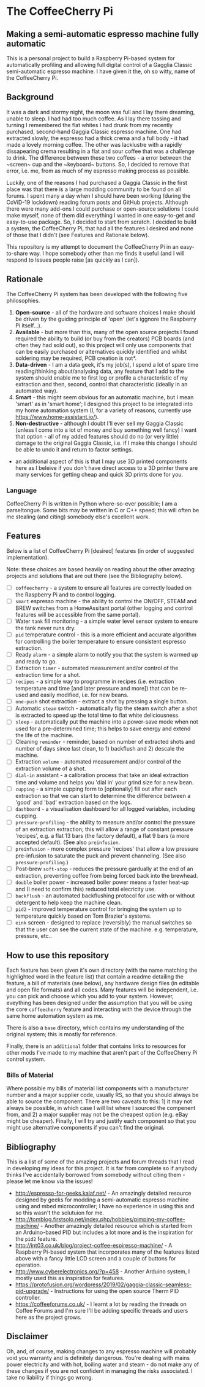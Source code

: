 # The CoffeeCherry Pi

## Making a semi-automatic espresso machine fully automatic

This is a personal project to build a Raspberry Pi-based system for automatically profiling and allowing full digital control of a Gagglia Classic semi-automatic espresso machine.
I have given it the, oh so witty, name of the CoffeeCherry Pi.

## Background

It was a dark and stormy night, the moon was full and I lay there dreaming, unable to sleep.
I had had too much coffee.
As I lay there tossing and turning I remembered the flat whites I had drunk from my recently purchased, second-hand Gaggia Classic espresso machine.
One had extracted slowly, the espresso had a thick crema and a full body - it had made a lovely morning coffee.
The other was lacklustre with a rapidly dissapearing crema resulting in a flat and sour coffee that was a challenge to drink.
The difference between these two coffees - a error between the ~screen~ cup and the ~keyboard~ buttons.
So, I decided to remove that error, i.e. me, from as much of my espresso making process as possible.

Luckily, one of the reasons I had purchased a Gaggia Classic in the first place was that there is a large modding community to be found on all forums.
I spent many a day when I should have been working (during the CoViD-19 lockdown) reading forum posts and GitHub projects.
Although there were many add-ons I could purchase or open-source solutions I could make myself, none of them did everything I wanted in one easy-to-get and easy-to-use package.
So, I decided to start from scratch.
I decided to build a system, the CoffeeCherry Pi, that had all the features I desired and none of those that I didn't (see Features and Rationale below).

This repository is my attempt to document the CoffeeCherry Pi in an easy-to-share way.
I hope somebody other than me finds it useful (and I will respond to Issues people raise [as quickly as I can]).

## Rationale

The CoffeeCherry Pi system has been developed with the following five philosophies.

1. **Open-source** - all of the hardware and software choices I make should be driven by the guiding principle of 'open' (let's iggnore the Raspberry Pi itself...).
2. **Available** - but more than this, many of the open source projects I found required the ability to build (or buy from the creators) PCB boards (and often they had sold out), so this project will only use components that can be easily purchased or alternatives quickly identified and whilst soldering may be required, PCB creation is not*.
3. **Data-driven** - I am a data geek, it's my job(s), I spend a lot of spare time reading/thinking about/analysing data, any feature that I add to the system should enable me to first log or profile a characteristic of my extraction and then, second, control that characteristic (ideally in an automated way).
4. **Smart** - this might seem obvious for an automatic machine, but I mean 'smart' as in 'smart home'; I designed this project to be integrated into my home automation system (I, for a variety of reasons, currently use https://www.home-assistant.io/).
5. **Non-destructive** - although I doubt I'll ever sell my Gaggia Classic (unless I come into a lot of money and buy something well fancy) I want that option - all of my added features should do no (or very little) damage to the original Gaggia Classic, i.e. if I make this change I should be able to undo it and return to factor settings.

* an additional aspect of this is that I may use 3D printed components here as I beleive if you don't have direct access to a 3D printer there are many services for getting cheap and quick 3D prints done for you.

### Language

CoffeeCherry Pi is written in Python where-so-ever possible; I am a parseltongue.
Some bits may be written in C or C++ speed; this will often be me stealing (and citing) somebody else's excellent work.

## Features

Below is a list of CoffeeCherry Pi [desired] features (in order of suggested implementation).

Note: these choices are based heavily on reading about the other amazing projects and solutions that are out there (see the Bibliography below).

- [ ] `coffeecherry` - a system to ensure all features are correctly loaded on the Raspberry Pi and to control logging.
- [ ] `smart` espresso machine - the ability to control the ON/OFF, STEAM and BREW switches from a HomeAssitant portal (other logging and control features will be accessible from the same portal).
- [ ] Water `tank` fill monitoring - a simple water level sensor system to ensure the tank never runs dry.
- [ ] `pid` temperature control - this is a more efficient and accurate algorithm for controlling the boiler temperature to ensure consistent espresso extraction.
- [ ] Ready `alarm` - a simple alarm to notify you that the system is warmed up and ready to go.
- [ ] Extraction `timer` - automated measurement and/or control of the extraction time for a shot.
- [ ] `recipes` - a simple way to programme in recipes (i.e. extraction temperature and time [and later pressure and more]) that can be re-used and easily modified, i.e. for new beans.
- [ ] `one-push` shot extraction - extract a shot by pressing a single button.
- [ ] Automatic `steam` switch - automatically flip the steam switch after a shot is extracted to speed up the total time to flat white deliciousness.
- [ ] `sleep` - automatically put the machine into a power-save mode when not used for a pre-determined time; this helps to save energy and extend the life of the machine.
- [ ] Cleaning `reminder` - reminder, based on number of extracted shots and number of days since last clean, to 1) backflush and 2) descale the machine.
- [ ] Extraction `volume` - automated measurement and/or control of the extraction volume of a shot.
- [ ] `dial-in` assistant - a calibration process that take an ideal extraction time and volume and helps you 'dial in' your grind size for a new bean.
- [ ] `cupping` - a simple cupping form to [optionally] fill out after each extraction so that we can start to determine the difference between a 'good' and 'bad' extraction based on the logs.
- [ ] `dashboard` - a visualisation dashboard for all logged variables, including cupping.
- [ ] `pressure-profiling` - the ability to measure and/or control the pressure of an extraction extraction; this will allow a range of constant pressure 'recipes', e.g. a flat 13 bars (the factory default), a flat 9 bars (a more accepted default). (See also `preinfusion`.
- [ ] `preinfusion` - more complex pressure 'recipes' that allow a low pressure pre-infusion to saturate the puck and prevent channeling. (See also `pressure-profiling`.)
- [ ] Post-brew `soft-stop` - reduces the pressure gardually at the end of an extraction, preventing coffee from being forced back into the brewhead.
- [ ] `double` boiler power - increased boiler power means a faster heat-up and (I need to confirm this) reduced total elecricity use.
- [ ] `backflush` - an automated backflushing protocol for use with or without detergent to help keep the machine clean.
- [ ] `pid2` - improved temperature control for bringing the system up to temperature quickly based on Tom Brazier's systems.
- [ ] `eink` screen - designed to replace (reversibly) the manual switches so that the user can see the current state of the machine. e.g. temperature, pressure, etc..

## How to use this repository

Each feature has been given it's own directory (with the name matching the highlighted word in the feature list) that contain a readme detailing the feature, a bill of materials (see below), any hardware design files (in editable and open file formats) and all codes.
Many features will be independent, i.e. you can pick and choose which you add to your system.
However, eveything has been designed under the assumption that you will be using the core `coffeecherry` feature and interacting with the device through the same home automation system as me.

There is also a `base` directory, which contains my understanding of the original system; this is mostly for reference.

Finally, there is an `additional` folder that contains links to resources for other mods I've made to my machine that aren't part of the CoffeeCherry Pi control system.

### Bills of Material

Where possible my bills of material list components with a manufacturer number and a major supplier code, usually RS, so that you should always be able to source the component.
There are two caveats to this: 1) it may not always be possible, in which case I will list where I sourced the compenent from, and 2) a major supplier may not be the cheapest option (e.g. eBay might be cheaper).
Finally, I will try and justify each component so that you might use alternative components if you can't find the original.

## Bibliography

This is a list of some of the amazing projects and forum threads that I read in developing my ideas for this project.
It is far from complete so if anybody thinks I've accidentally borrowed from somebody without citing them - please let me know via the issues!

* http://espresso-for-geeks.kalaf.net/ - An amazingly detailed resource designed by geeks for modding a semi-automatic espresso machine using and mbed microcontroller; I have no experience in using this and so this wasn't the solutuion for me.
* http://tomblog.firstsolo.net/index.php/hobbies/pimping-my-coffee-machine/ - Another amazingly detailed resource which is started from an Arduino-based PID but includes a lot more and is the inspiration for the `pid2` feature.
* http://int03.co.uk/blog/project-coffee-espiresso-machine/ - A Raspberry Pi-based system that incorporates many of the features listed above with a fancy little LCD screen and a couple of buttons for operation.
* http://www.cyberelectronics.org/?p=458 - Another Arduino system, I mostly used this as inspiration for features.
* https://protofusion.org/wordpress/2019/02/gaggia-classic-seamless-pid-upgrade/ - Instructions for using the open source Therm PID controller.
* https://coffeeforums.co.uk/ - I learnt a lot by reading the threads on Coffee Forums and I'm sure I'll be adding specific threads and users here as the project grows.


## Disclaimer

Oh, and, of course, making changes to any espresso machine will probably void you warranty and is definitely dangerous.
You're dealing with mains power electricity and with hot, boiling water and steam - do not make any of these changes if you are not confident in managing the risks associated.
I take no liability if things go wrong.
